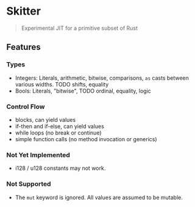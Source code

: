 # Skitter

> Experimental JIT for a primitive subset of Rust

## Features

### Types
- Integers: Literals, arithmetic, bitwise, comparisons, `as` casts between various widths. TODO shifts, equality
- Bools: Literals, "bitwise", TODO ordinal, equality, logic

### Control Flow
- blocks, can yield values
- if-then and if-else, can yield values
- while loops (no break or continue)
- simple function calls (no method invocation or generics)

### Not Yet Implemented
- i128 / u128 constants may not work.

### Not Supported
- The `mut` keyword is ignored. All values are assumed to be mutable.
